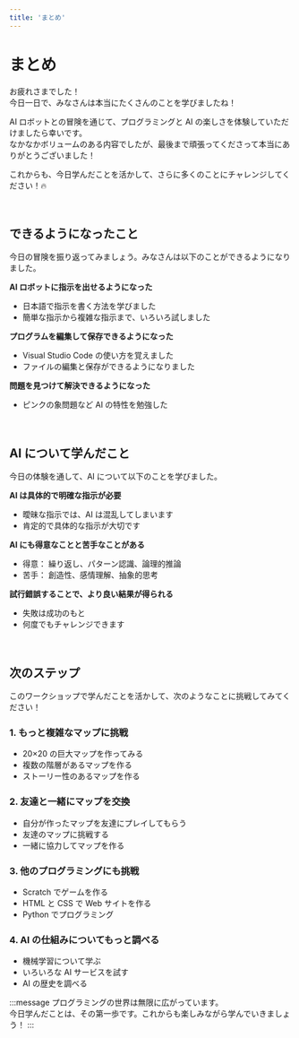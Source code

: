 ```yaml
---
title: 'まとめ'
---
```


# まとめ

お疲れさまでした！\
今日一日で、みなさんは本当にたくさんのことを学びましたね！

AI ロボットとの冒険を通じて、プログラミングと AI の楽しさを体験していただけましたら幸いです。\
なかなかボリュームのある内容でしたが、最後まで頑張ってくださって本当にありがとうございました！

これからも、今日学んだことを活かして、さらに多くのことにチャレンジしてください！🔥

<br />

## できるようになったこと

今日の冒険を振り返ってみましょう。みなさんは以下のことができるようになりました。

**AI ロボットに指示を出せるようになった**

- 日本語で指示を書く方法を学びました
- 簡単な指示から複雑な指示まで、いろいろ試しました

**プログラムを編集して保存できるようになった**

- Visual Studio Code の使い方を覚えました
- ファイルの編集と保存ができるようになりました

**問題を見つけて解決できるようになった**

- ピンクの象問題など AI の特性を勉強した

<br />

## AI について学んだこと

今日の体験を通して、AI について以下のことを学びました。

**AI は具体的で明確な指示が必要**

- 曖昧な指示では、AI は混乱してしまいます
- 肯定的で具体的な指示が大切です

**AI にも得意なことと苦手なことがある**

- 得意： 繰り返し、パターン認識、論理的推論
- 苦手： 創造性、感情理解、抽象的思考

**試行錯誤することで、より良い結果が得られる**

- 失敗は成功のもと
- 何度でもチャレンジできます

<br />

## 次のステップ

このワークショップで学んだことを活かして、次のようなことに挑戦してみてください！

### 1. もっと複雑なマップに挑戦

- 20×20 の巨大マップを作ってみる
- 複数の階層があるマップを作る
- ストーリー性のあるマップを作る

### 2. 友達と一緒にマップを交換

- 自分が作ったマップを友達にプレイしてもらう
- 友達のマップに挑戦する
- 一緒に協力してマップを作る

### 3. 他のプログラミングにも挑戦

- Scratch でゲームを作る
- HTML と CSS で Web サイトを作る
- Python でプログラミング

### 4. AI の仕組みについてもっと調べる

- 機械学習について学ぶ
- いろいろな AI サービスを試す
- AI の歴史を調べる

:::message
プログラミングの世界は無限に広がっています。\
今日学んだことは、その第一歩です。これからも楽しみながら学んでいきましょう！
:::
